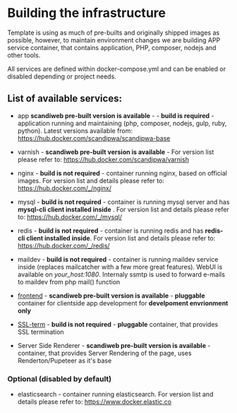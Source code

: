 # Building the infrastructure

Template is using as much of pre-builts and originally shipped images as possible, however, to maintain environment changes we are building APP service container, that contains application, PHP, composer, nodejs and other tools.

All services are defined within docker-compose.yml and can be enabled or disabled depending or project needs.

## List of available services:

-   app **scandiweb pre-built version is available** - - **build is required** - application running and maintaining (php, composer, nodejs, gulp, ruby, python). Latest versions available from: <https://hub.docker.com/scandipwa/scandipwa-base>

-   varnish - **scandiweb pre-built version is available** - For version list please refer to: <https://hub.docker.com/scandipwa/varnish>
-   nginx - **build is not required** - container running nginx, based on official images. For version list and 
    details please refer to: 
    <https://hub.docker.com/_/nginx/>
-   mysql - **build is not required** - container is running mysql server and has **mysql-cli client installed inside**
    . For version list and details please refer to: <https://hub.docker.com/_/mysql/>
-   redis - **build is not required** - container is running redis and has **redis-cli client installed inside**. For 
    version list and details please refer to: <https://hub.docker.com/_/redis/>
-   maildev - **build is not required** - container is running maildev service inside (replaces mailcatcher with a few 
    more great features). WebUI is available on _your_host:1080_. Internaly ssmtp is used to forward e-mails to maildev from php mail() function
-   [frontend](/docker/F-Frontend-container.md) - **scandiweb pre-built version is available** - **pluggable** container for clientside app 
    development for **develpoment envrionment 
    only** 
-   [SSL-term](/docker/G-SSL-container.md) - **build is not required** - **pluggable** container, that provides SSL termination
-   Server Side Renderer - **scandiweb pre-built version is available** - container, that provides Server Rendering of the page, uses Renderton/Pupeteer as it's base

### Optional (disabled by default)

-   elasticsearch - container running elasticsearch. For version list and details please refer to: <https://www.docker.elastic.co>
